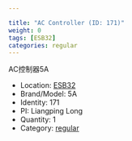 ```yaml
---

title: "AC Controller (ID: 171)"
weight: 0
tags: [ESB32]
categories: regular
---
```


AC控制器5A

<!--more-->



- Location: [ESB32](../../tags/esb32)
- Brand/Model: 5A
- Identity: 171
- PI: Liangping Long
- Quantity: 1
- Category: [regular](../../categories/regular)






